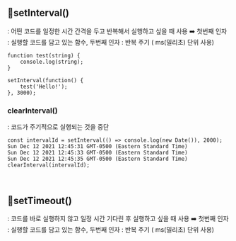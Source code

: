 ## 📍setInterval()
: 어떤 코드를 일정한 시간 간격을 두고 반복해서 실행하고 싶을 때 사용
➡️ 첫번째 인자 : 실행할 코드를 담고 있는 함수, 두번째 인자 : 반복 주기 ( ms(밀리초) 단위 사용) 

    function test(string) {
        console.log(string);
    }
    
    setInterval(function() {
        test('Hello!');
    }, 3000);

### clearInterval()
: 코드가 주기적으로 실행되는 것을 중단

    const intervalId = setInterval(() => console.log(new Date()), 2000);
    Sun Dec 12 2021 12:45:31 GMT-0500 (Eastern Standard Time)
    Sun Dec 12 2021 12:45:33 GMT-0500 (Eastern Standard Time)
    Sun Dec 12 2021 12:45:35 GMT-0500 (Eastern Standard Time)
    clearInterval(intervalId);

<br>

## 📍setTimeout()
: 코드를 바로 실행하지 않고 일정 시간 기다린 후 실행하고 싶을 때 사용
➡️ 첫번째 인자 : 실행할 코드를 담고 있는 함수, 두번째 인자 : 반복 주기 ( ms(밀리초) 단위 사용) 
